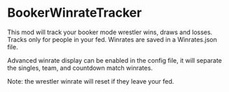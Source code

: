 # BookerWinrateTracker
This mod will track your booker mode wrestler wins, draws and losses. Tracks only for people in your fed. Winrates are saved in a Winrates.json file.

Advanced winrate display can be enabled in the config file, it will separate the singles, team, and countdown match winrates.

Note: the wrestler winrate will reset if they leave your fed.